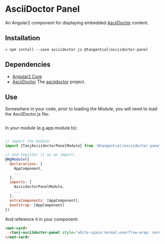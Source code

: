 # AsciiDoctor Panel

An Angular2 component for displaying embedded [AsciiDoctor](http://asciidoctor.org/) content.


## Installation

```shell
> npm install --save asciidoctor.js @tangential/asciidoctor-panel
```

## Dependencies

+ [Angular2 Core](https://angular.io/) 
+ [AsciiDoctor](asciidoctor.js) The [asciidoctor](https://github.com/asciidoctor/asciidoctor.js) project.


## Use

Somewhere in your code, prior to loading the Module, you will need to load the AsciiDoctor.js file:

```html


```


In your module (e.g.app.module.ts):
```javascript

// import the module
import {TanjAsciidoctorPanelModule} from '@tangential/asciidoctor-panel';

// and register it as an import: 
@NgModule({
  declarations: [
    AppComponent,
    ...
  ],
  imports: [
    AsciidoctorPanelModule,
    ...
  ],
  entryComponents: [AppComponent],
  bootstrap: [AppComponent]
})

```


And reference it in your component:

```html
<mat-card>
  <tanj-asciidoctor-panel style="white-space:normal;overflow-wrap: normal;overflow: auto" [content]="asciidoctorContent"></tanj-asciidoctor-panel>
</mat-card>
```






